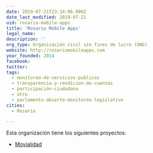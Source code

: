 ```yaml
---
date: 2019-07-21T23:14:06.000Z
date_last_modified: 2019-07-21
uid: rosario-mobile-apps
title: 'Rosario Mobile Apps'
legal_name: 
description: ''
org_type: Organización civil sin fines de lucro (ONG)
website: http://rosariomobileapps.com
year_founded: 2014
facebook: 
twitter: 
tags:
  - monitoreo-de-servicios-publicos
  - transparencia-y-rendicion-de-cuentas
  - participación-ciudadana
  - otro
  - parlamento-abierto-monitoreo-legislativo
cities: 
  - Rosario

---
```


Esta organización tiene los siguientes proyectos:

- [Movialidad](/proyectos/movialidad)
